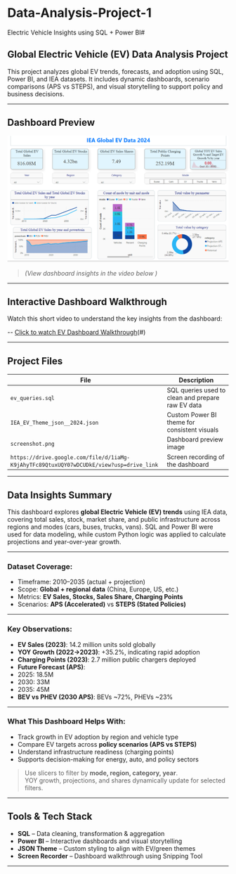 # Data-Analysis-Project-1
Electric Vehicle Insights using SQL + Power BI# 

## Global Electric Vehicle (EV) Data Analysis Project

This project analyzes global EV trends, forecasts, and adoption using SQL, Power BI, and IEA datasets. It includes dynamic dashboards, scenario comparisons (APS vs STEPS), and visual storytelling to support policy and business decisions.

---

##  Dashboard Preview

![EV Dashboard](Screenshot.png)

> *(View dashboard insights in the video below )*

---

##  Interactive Dashboard Walkthrough

Watch this short video to understand the key insights from the dashboard:

-- [Click to watch EV Dashboard Walkthrough](https://drive.google.com/uc?export=download&id=1iaMg-K9jAhyTFc89QtuxUQY07wDCUDkE)(#)  


---

## Project Files

| File                          | Description                                           |
|-------------------------------|-------------------------------------------------------|
| `ev_queries.sql`              | SQL queries used to clean and prepare raw EV data     |
| `IEA_EV_Theme_json__2024.json`| Custom Power BI theme for consistent visuals          |
| `screenshot.png`              | Dashboard preview image                               |
| `https://drive.google.com/file/d/1iaMg-K9jAhyTFc89QtuxUQY07wDCUDkE/view?usp=drive_link`| Screen recording of the dashboard|


---

## Data Insights Summary

This dashboard explores **global Electric Vehicle (EV) trends** using IEA data, covering total sales, stock, market share, and public infrastructure across regions and modes (cars, buses, trucks, vans). SQL and Power BI were used for data modeling, while custom Python logic was applied to calculate projections and year-over-year growth.

---

###  Dataset Coverage:
- Timeframe: 2010–2035 (actual + projection)
- Scope: **Global + regional data** (China, Europe, US, etc.)
- Metrics: **EV Sales, Stocks, Sales Share, Charging Points**
- Scenarios: **APS (Accelerated)** vs **STEPS (Stated Policies)**

---

###  Key Observations:
-  **EV Sales (2023)**: 14.2 million units sold globally  
-  **YOY Growth (2022→2023)**: +35.2%, indicating rapid adoption  
-  **Charging Points (2023)**: 2.7 million public chargers deployed  
-  **Future Forecast (APS)**:  
  - 2025: 18.5M  
  - 2030: 33M  
  - 2035: 45M  
-  **BEV vs PHEV (2030 APS)**: BEVs ~72%, PHEVs ~23%

---

###  What This Dashboard Helps With:
-  Track growth in EV adoption by region and vehicle type  
-  Compare EV targets across **policy scenarios (APS vs STEPS)**  
-  Understand infrastructure readiness (charging points)  
-  Supports decision-making for energy, auto, and policy sectors

>  Use slicers to filter by **mode, region, category, year**.  
> YOY growth, projections, and shares dynamically update for selected filters.


---

##  Tools & Tech Stack

- **SQL** – Data cleaning, transformation & aggregation
- **Power BI** – Interactive dashboards and visual storytelling
- **JSON Theme** – Custom styling to align with EV/green themes
- **Screen Recorder** – Dashboard walkthrough using Snipping Tool 

---






